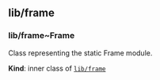 <a name="module_lib/frame"></a>

## lib/frame
<a name="module_lib/frame..Frame"></a>

### lib/frame~Frame
Class representing the static Frame module.

**Kind**: inner class of [<code>lib/frame</code>](#module_lib/frame)  
